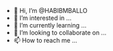 - 👋 Hi, I’m @HABIBMBALLO
- 👀 I’m interested in ...
- 🌱 I’m currently learning ...
- 💞️ I’m looking to collaborate on ...
- 📫 How to reach me ...

<!---
HABIBMBALLO/HABIBMBALLO is a ✨ special ✨ repository because its `README.md` (this file) appears on your GitHub profile.
You can click the Preview link to take a look at your changes.
--->
